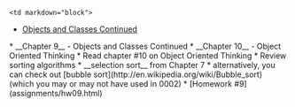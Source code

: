 	<td markdown="block">
* [Objects and Classes Continued](slides/18/oop-continued.html)
</td>
	<td markdown="block">
* __Chapter 9__ - Objects and Classes Continued
* __Chapter 10__ - Object Oriented Thinking
</td>
	<td markdown="block">
* Read chapter #10 on Object Oriented Thinking 
* Review sorting algorithms
	* __selection sort__ from Chapter 7
	* alternatively, you can check out [bubble sort](http://en.wikipedia.org/wiki/Bubble_sort) (which you may or may not have used in 0002)
* [Homework #9](assignments/hw09.html)
	
</td>

